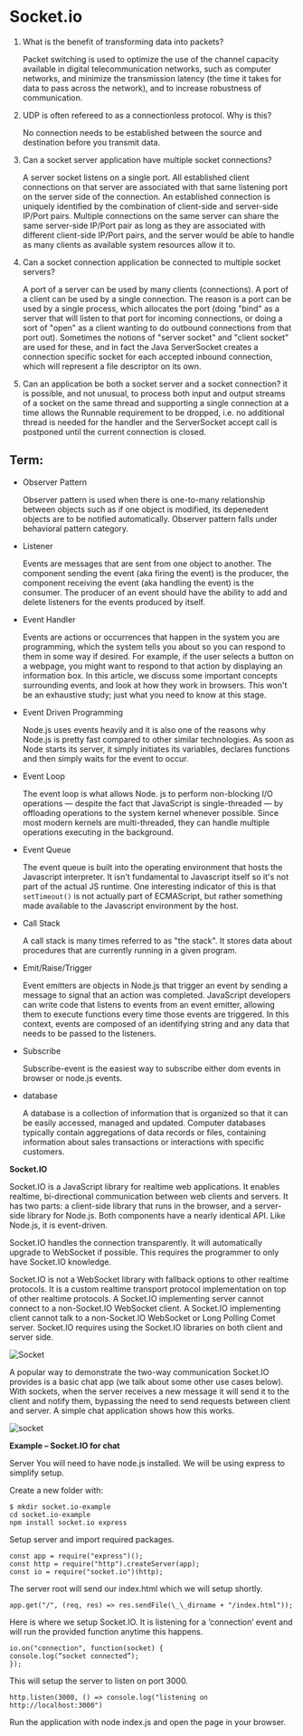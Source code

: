 # Socket.io

1. What is the benefit of transforming data into packets?

   Packet switching is used to optimize the use of the channel capacity available in digital telecommunication networks, such as computer networks, and minimize the transmission latency (the time it takes for data to pass across the network), and to increase robustness of communication.

2. UDP is often refereed to as a connectionless protocol. Why is this?

   No connection needs to be established between the source and destination before you transmit data.

3. Can a socket server application have multiple socket connections?

   A server socket listens on a single port. All established client connections on that server are associated with that same listening port on the server side of the connection. An established connection is uniquely identified by the combination of client-side and server-side IP/Port pairs. Multiple connections on the same server can share the same server-side IP/Port pair as long as they are associated with different client-side IP/Port pairs, and the server would be able to handle as many clients as available system resources allow it to.

4. Can a socket connection application be connected to multiple socket servers?

   A port of a server can be used by many clients (connections). A port of a client can be used by a single connection. The reason is a port can be used by a single process, which allocates the port (doing "bind" as a server that will listen to that port for incoming connections, or doing a sort of "open" as a client wanting to do outbound connections from that port out). Sometimes the notions of "server socket" and "client socket" are used for these, and in fact the Java ServerSocket creates a connection specific socket for each accepted inbound connection, which will represent a file descriptor on its own.

5. Can an application be both a socket server and a socket connection?
   it is possible, and not unusual, to process both input and output streams of a socket on the same thread and supporting a single connection at a time allows the Runnable requirement to be dropped, i.e. no additional thread is needed for the handler and the ServerSocket accept call is postponed until the current connection is closed.

## Term:

- Observer Pattern

  Observer pattern is used when there is one-to-many relationship between objects such as if one object is modified, its depenedent objects are to be notified automatically. Observer pattern falls under behavioral pattern category.

- Listener

  Events are messages that are sent from one object to another. The component sending the event (aka firing the event) is the producer, the component receiving the event (aka handling the event) is the consumer. The producer of an event should have the ability to add and delete listeners for the events produced by itself.

- Event Handler

  Events are actions or occurrences that happen in the system you are programming, which the system tells you about so you can respond to them in some way if desired. For example, if the user selects a button on a webpage, you might want to respond to that action by displaying an information box. In this article, we discuss some important concepts surrounding events, and look at how they work in browsers. This won't be an exhaustive study; just what you need to know at this stage.

- Event Driven Programming

  Node.js uses events heavily and it is also one of the reasons why Node.js is pretty fast compared to other similar technologies. As soon as Node starts its server, it simply initiates its variables, declares functions and then simply waits for the event to occur.

- Event Loop

  The event loop is what allows Node. js to perform non-blocking I/O operations — despite the fact that JavaScript is single-threaded — by offloading operations to the system kernel whenever possible. Since most modern kernels are multi-threaded, they can handle multiple operations executing in the background.

- Event Queue

  The event queue is built into the operating environment that hosts the Javascript interpreter. It isn't fundamental to Javascript itself so it's not part of the actual JS runtime. One interesting indicator of this is that `setTimeout()` is not actually part of ECMAScript, but rather something made available to the Javascript environment by the host.

- Call Stack

  A call stack is many times referred to as "the stack". It stores data about procedures that are currently running in a given program.

- Emit/Raise/Trigger

  Event emitters are objects in Node.js that trigger an event by sending a message to signal that an action was completed. JavaScript developers can write code that listens to events from an event emitter, allowing them to execute functions every time those events are triggered. In this context, events are composed of an identifying string and any data that needs to be passed to the listeners.

- Subscribe

  Subscribe-event is the easiest way to subscribe either dom events in browser or node.js events.

- database

  A database is a collection of information that is organized so that it can be easily accessed, managed and updated. Computer databases typically contain aggregations of data records or files, containing information about sales transactions or interactions with specific customers.

**Socket.IO**

Socket.IO is a JavaScript library for realtime web applications. It enables realtime, bi-directional communication between web clients and servers. It has two parts: a client-side library that runs in the browser, and a server-side library for Node.js. Both components have a nearly identical API. Like Node.js, it is event-driven.

Socket.IO handles the connection transparently. It will automatically upgrade to WebSocket if possible. This requires the programmer to only have Socket.IO knowledge.

Socket.IO is not a WebSocket library with fallback options to other realtime protocols. It is a custom realtime transport protocol implementation on top of other realtime protocols. A Socket.IO implementing server cannot connect to a non-Socket.IO WebSocket client. A Socket.IO implementing client cannot talk to a non-Socket.IO WebSocket or Long Polling Comet server. Socket.IO requires using the Socket.IO libraries on both client and server side.

![Socket](https://images.ctfassets.net/ee3ypdtck0rk/1Lj7lbqX54WCiHI2uVVL3x/e145c3b8194f84b5c1219e6dd3dcb9da/introduction-d4b7a9009c7a7a0306c050af52a4f8be8ddebbece4882ad8128c752da505f8b9.png)

A popular way to demonstrate the two-way communication Socket.IO provides is a basic chat app (we talk about some other use cases below). With sockets, when the server receives a new message it will send it to the client and notify them, bypassing the need to send requests between client and server. A simple chat application shows how this works.

![socket](https://images.ctfassets.net/ee3ypdtck0rk/27G4lHu2Vj0Cm0CUC2x5p7/dc6ec5c252beb97314293937f70ea0d0/chat-2560521f9fe468d126d0e2cad7ee32073fa95a6b59374c3a1700fa41b85df2e2.png)

**Example – Socket.IO for chat**

Server
You will need to have node.js installed. We will be using express to simplify setup.

Create a new folder with:

```
$ mkdir socket.io-example
cd socket.io-example
npm install socket.io express

```

Setup server and import required packages.

```
const app = require("express")();
const http = require("http").createServer(app);
const io = require("socket.io")(http);

```

The server root will send our index.html which we will setup shortly.

```
app.get("/", (req, res) => res.sendFile(\_\_dirname + "/index.html"));

```

Here is where we setup Socket.IO. It is listening for a ‘connection’ event and will run the provided function anytime this happens.

```
io.on("connection", function(socket) {
console.log(“socket connected”);
});

```

This will setup the server to listen on port 3000.

```
http.listen(3000, () => console.log("listening on http://localhost:3000")

```

Run the application with node index.js and open the page in your browser.
